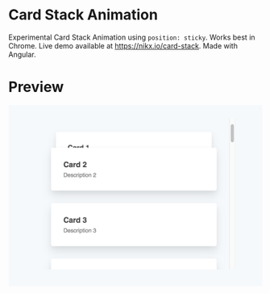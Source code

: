 # Card Stack Animation
Experimental Card Stack Animation using `position: sticky`.
Works best in Chrome.
Live demo available at https://nikx.io/card-stack.
Made with Angular.

# Preview
![Card Stack Preview](images/cardstack.png)
